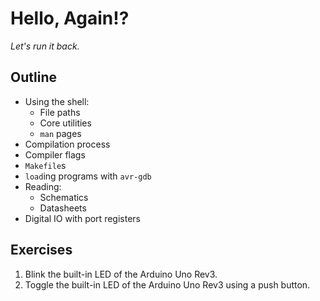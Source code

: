 # Hello, Again!?

*Let's run it back.*

## Outline

- Using the shell:
  - File paths
  - Core utilities
  - `man` pages
- Compilation process
- Compiler flags
- `Makefile`s
- `load`ing programs with `avr-gdb`
- Reading:
  - Schematics
  - Datasheets
- Digital IO with port registers

## Exercises

1. Blink the built-in LED of the Arduino Uno Rev3.
2. Toggle the built-in LED of the Arduino Uno Rev3 using a push button.

